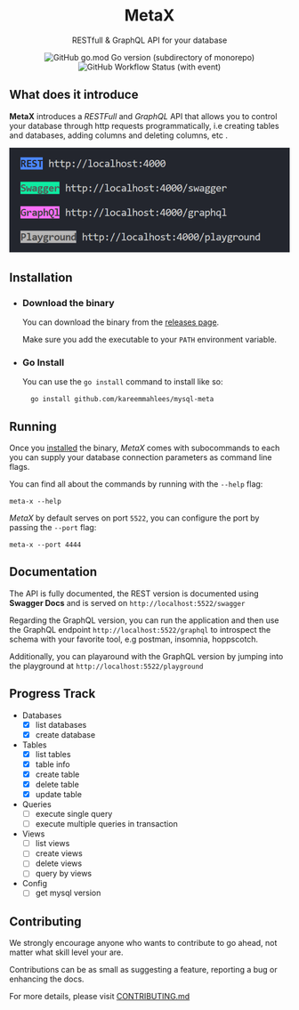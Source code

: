 <h1 align='center'>
    MetaX
</h1>
<p align='center'>
    RESTfull & GraphQL API for your database</p>

<div align='center'>

![GitHub go.mod Go version (subdirectory of monorepo)](https://img.shields.io/github/go-mod/go-version/kareemmahlees/mysql-meta)
![GitHub Workflow Status (with event)](https://img.shields.io/github/actions/workflow/status/kareemmahlees/mysql-meta/lint.yml)

</div>

## What does it introduce

**MetaX** introduces a _RESTFull_ and _GraphQL_ API that allows you to control your database through http requests programmatically, i.e creating tables and databases, adding columns and deleting columns, etc .

![Screen shot of running application](./docs/screenshot.png)

## Installation

- ### Download the binary

  You can download the binary from the [releases page](https://github.com/kareemmahlees/mysql-meta/releases).

  Make sure you add the executable to your `PATH` environment variable.

- ### Go Install

  You can use the `go install` command to install like so:

  ```shell
    go install github.com/kareemmahlees/mysql-meta
  ```

## Running

Once you [installed](#installation) the binary, _MetaX_ comes with subocommands to each you can supply your database connection parameters as command line flags.

You can find all about the commands by running with the `--help` flag:

```shell
meta-x --help
```

_MetaX_ by default serves on port `5522`, you can configure the port by passing the `--port` flag:

```shell
meta-x --port 4444
```

## Documentation

The API is fully documented, the REST version is documented using **Swagger Docs** and is served on `http://localhost:5522/swagger`

Regarding the GraphQL version, you can run the application and then use the GraphQL endpoint `http://localhost:5522/graphql` to introspect the schema with your favorite tool, e.g postman, insomnia, hoppscotch.

Additionally, you can playaround with the GraphQL version by jumping into the playground at `http://localhost:5522/playground`

## Progress Track

- Databases
  - [x] list databases
  - [x] create database
- Tables
  - [x] list tables
  - [x] table info
  - [x] create table
  - [x] delete table
  - [x] update table
- Queries
  - [ ] execute single query
  - [ ] execute multiple queries in transaction
- Views
  - [ ] list views
  - [ ] create views
  - [ ] delete views
  - [ ] query by views
- Config
  - [ ] get mysql version

## Contributing

We strongly encourage anyone who wants to contribute to go ahead, not matter what skill level your are.

Contributions can be as small as suggesting a feature, reporting a bug or enhancing the docs.

For more details, please visit [CONTRIBUTING.md]()
